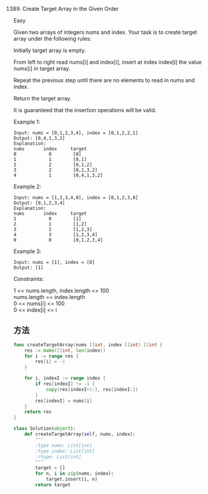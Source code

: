 1389. Create Target Array in the Given Order


Easy


Given two arrays of integers nums and index. Your task is to create target array under the following rules:

Initially target array is empty.

From left to right read nums[i] and index[i], insert at index index[i] the value nums[i] in target array.

Repeat the previous step until there are no elements to read in nums and index.

Return the target array.

It is guaranteed that the insertion operations will be valid.

 

Example 1:

```
Input: nums = [0,1,2,3,4], index = [0,1,2,2,1]
Output: [0,4,1,3,2]
Explanation:
nums       index     target
0            0        [0]
1            1        [0,1]
2            2        [0,1,2]
3            2        [0,1,3,2]
4            1        [0,4,1,3,2]
```

Example 2:

```
Input: nums = [1,2,3,4,0], index = [0,1,2,3,0]
Output: [0,1,2,3,4]
Explanation:
nums       index     target
1            0        [1]
2            1        [1,2]
3            2        [1,2,3]
4            3        [1,2,3,4]
0            0        [0,1,2,3,4]
```

Example 3:

```
Input: nums = [1], index = [0]
Output: [1]
```
 

Constraints:

1 <= nums.length, index.length <= 100  
nums.length == index.length  
0 <= nums[i] <= 100  
0 <= index[i] <= i

## 方法

```go
func createTargetArray(nums []int, index []int) []int {
    res := make([]int, len(index))
	for i := range res {
		res[i] = -1
	}

	for i, indexI := range index {
		if res[indexI] != -1 {
			copy(res[indexI+1:], res[indexI:])
		}
		res[indexI] = nums[i]
	}
	return res
}
```



```python
class Solution(object):
    def createTargetArray(self, nums, index):
        """
        :type nums: List[int]
        :type index: List[int]
        :rtype: List[int]
        """
        target = []
        for n, i in zip(nums, index):
            target.insert(i, n)
        return target
```